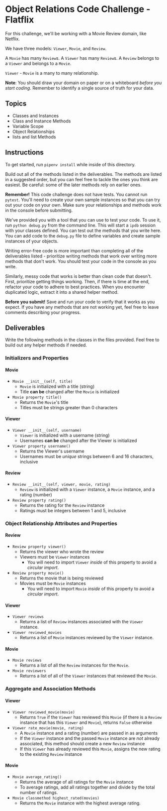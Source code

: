 # Object Relations Code Challenge - Flatflix

For this challenge, we'll be working with a Movie Review domain, like Netflix.

We have three models: `Viewer`, `Movie`, and `Review`.

A `Movie` has many `Review`s. A `Viewer` has many `Review`s. A `Review` belongs
to a `Viewer` and belongs to a `Movie`.

`Viewer` - `Movie` is a many to many relationship.

**Note**: You should draw your domain on paper or on a whiteboard _before you
start coding_. Remember to identify a single source of truth for your data.

## Topics

- Classes and Instances
- Class and Instance Methods
- Variable Scope
- Object Relationships
- lists and list Methods

## Instructions

To get started, run `pipenv install` while inside of this directory.

Build out all of the methods listed in the deliverables. The methods are listed
in a suggested order, but you can feel free to tackle the ones you think are
easiest. Be careful: some of the later methods rely on earlier ones.

**Remember!** This code challenge does not have tests. You cannot run `pytest`.
You'll need to create your own sample instances so that you can try out your
code on your own. Make sure your relationships and methods work in the console
before submitting.

We've provided you with a tool that you can use to test your code. To use it,
run `python debug.py` from the command line. This will start a `ipdb` session
with your classes defined. You can test out the methods that you write here. You
can add code to the `debug.py` file to define variables and create sample
instances of your objects.

Writing error-free code is more important than completing all of the
deliverables listed - prioritize writing methods that work over writing more
methods that don't work. You should test your code in the console as you write.

Similarly, messy code that works is better than clean code that doesn't. First,
prioritize getting things working. Then, if there is time at the end, refactor
your code to adhere to best practices. When you encounter duplicated logic,
extract it into a shared helper method.

**Before you submit!** Save and run your code to verify that it works as you
expect. If you have any methods that are not working yet, feel free to leave
comments describing your progress.

## Deliverables

Write the following methods in the classes in the files provided. Feel free to
build out any helper methods if needed.

### Initializers and Properties

#### Movie

- `Movie __init__(self, title)`
  <!-- [x] -->
  - `Movie` is initialized with a title (string)
  <!-- [x] -->
  - Title **can be** changed after the `Movie` is initialized
- `Movie property title()`
  <!-- [x] -->
  - Returns the `Movie`'s title
  <!-- [x] -->
  - Titles must be strings greater than 0 characters

#### Viewer

- `Viewer __init__(self, username)`
  <!-- [x] -->
  - `Viewer` is initialized with a username (string)
  <!-- [x] -->
  - Usernames **can be** changed after the Viewer is initialized
- `Viewer property username()`
  <!-- [x] -->
  - Returns the Viewer's username
  <!-- [ ] -->
  - Usernames must be _unique_ strings between 6 and 16 characters,
    inclusive

#### Review

- `Review __init__(self, viewer, movie, rating)`
  <!-- [x] -->
  - `Review` is initialized with a `Viewer` instance, a `Movie` instance, and a
    rating (number)
- `Review property rating()`
  <!-- [x] -->
  - Returns the rating for the `Review` instance
  <!-- [x] -->
  - Ratings must be integers between 1 and 5, inclusive

### Object Relationship Attributes and Properties

#### Review

- `Review property viewer()`
  <!-- [x] -->
  - Returns the viewer who wrote the review
  <!-- [x] -->
  - Viewers must be `Viewer` instances
    - You will need to import `Viewer` _inside_ of this property to avoid a
      _circular import_.
- `Review property movie()`
  <!-- [x] -->
  - Returns the movie that is being reviewed
  - Movies must be `Movie` instances
    - You will need to import `Movie` _inside_ of this property to avoid a
      _circular import_.

#### Viewer

- `Viewer reviews`
  - Returns a list of `Review` instances associated with the `Viewer` instance.
- `Viewer reviewed_movies`
  - Returns a list of `Movie` instances reviewed by the `Viewer` instance.

#### Movie

- `Movie reviews`
  - Returns a list of all the `Review` instances for the `Movie`.
- `Movie reviewers`
  - Returns a list of all of the `Viewer` instances that reviewed the `Movie`.

### Aggregate and Association Methods

#### Viewer

- `Viewer reviewed_movie(movie)`
  - Returns `True` if the `Viewer` has reviewed this `Movie` (if there is a
    `Review` instance that has this `Viewer` and `Movie`), returns `False`
    otherwise
- `Viewer rate_movie(movie, rating)`
  - A `Movie` instance and a rating (number) are passed in as arguments
  - If the `Viewer` instance and the passed `Movie` instance are _not_ already
    associated, this method should create a new `Review` instance
  - If this `Viewer` has already reviewed this `Movie`, assigns the new rating
    to the existing `Review` instance

#### Movie

- `Movie average_rating()`
  - Returns the average of all ratings for the `Movie` instance
  - To average ratings, add all ratings together and divide by the total number
    of ratings.
- `Movie classmethod highest_rated(movies)`
  - Returns the `Movie` instance with the highest average rating.

